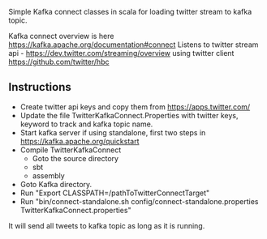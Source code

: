 Simple Kafka connect classes in scala for loading twitter stream to kafka topic.

Kafka connect overview is here https://kafka.apache.org/documentation#connect
Listens to twitter stream api - https://dev.twitter.com/streaming/overview using twitter client https://github.com/twitter/hbc

Instructions
------------

* Create twitter api keys and copy them from https://apps.twitter.com/
* Update the file TwitterKafkaConnect.Properties with twitter keys, keyword to track and kafka topic name.
* Start kafka server if using standalone, first two steps in https://kafka.apache.org/quickstart
* Compile TwitterKafkaConnect
    * Goto the source directory
    * sbt
    * assembly
* Goto Kafka directory. 
* Run "Export CLASSPATH=/pathToTwitterConnectTarget"
* Run "bin/connect-standalone.sh config/connect-standalone.properties TwitterKafkaConnect.properties"

It will send all tweets to kafka topic as long as it is running.
